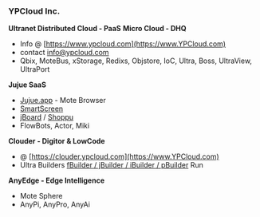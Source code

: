 ### YPCloud Inc.

**Ultranet Distributed Cloud - PaaS**
**Micro Cloud - DHQ**
- Info @ [https://www.ypcloud.com](https://www.YPCloud.com)
- contact info@ypcloud.com
- Qbix, MoteBus, xStorage, Redixs, Objstore, IoC, Ultra, Boss, UltraView, UltraPort

**Jujue SaaS**
- [Jujue.app](https://jujue.app) - Mote Browser
- [SmartScreen](https://smartscreen.tv)
- [jBoard](https://jboard.ypcloud.com) / [Shoppu](https://shoppu.tv)
- FlowBots, Actor, Miki

**Clouder - Digitor & LowCode**
- @ [https://clouder.ypcloud.com](https://www.YPCloud.com)
- Ultra Builders [fBuilder / jBuilder / iBuilder / pBuilder](https://run.ypcloud.com) Run

**AnyEdge - Edge Intelligence**
- Mote Sphere
- AnyPi, AnyPro, AnyAi

<!--
**YPCloudInc/YPCloudInc** is a ✨ _special_ ✨ repository because its `README.md` (this file) appears on your GitHub profile.

Here are some ideas to get you started:

- 🔭 I’m currently working on ...
- 🌱 I’m currently learning ...
- 👯 I’m looking to collaborate on ...
- 🤔 I’m looking for help with ...
- 💬 Ask me about ...
- 📫 How to reach me: ...
- 😄 Pronouns: ...
- ⚡ Fun fact: ...
--
